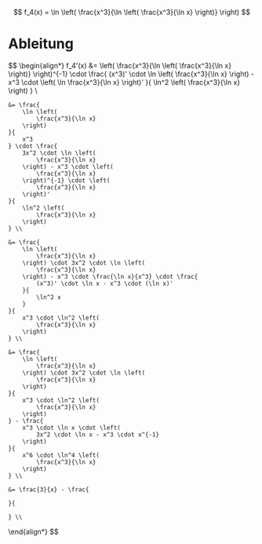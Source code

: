 $$
f_4(x) = \ln \left(
	\frac{x^3}{\ln \left(
		\frac{x^3}{\ln x}
	\right)}
\right)
$$

# Ableitung

$$
\begin{align*}
	f_4'(x) &= \left(
		\frac{x^3}{\ln \left(
			\frac{x^3}{\ln x}
		\right)}
	\right)^{-1} \cdot \frac{
		(x^3)' \cdot \ln \left(
			\frac{x^3}{\ln x}
		\right) - x^3 \cdot \left(
			\ln \frac{x^3}{\ln x}
		\right)'
	}{
		\ln^2 \left(
			\frac{x^3}{\ln x}
		\right)
	} \\

	&= \frac{
		\ln \left(
			\frac{x^3}{\ln x}
		\right)
	}{
		x^3
	} \cdot \frac{
		3x^2 \cdot \ln \left(
			\frac{x^3}{\ln x}
		\right) - x^3 \cdot \left(
			\frac{x^3}{\ln x}
		\right)^{-1} \cdot \left(
			\frac{x^3}{\ln x}
		\right)'
	}{
		\ln^2 \left(
			\frac{x^3}{\ln x}
		\right)
	} \\

	&= \frac{
		\ln \left(
			\frac{x^3}{\ln x}
		\right) \cdot 3x^2 \cdot \ln \left(
			\frac{x^3}{\ln x}
		\right) - x^3 \cdot \frac{\ln x}{x^3} \cdot \frac{
			(x^3)' \cdot \ln x - x^3 \cdot (\ln x)'
		}{
			\ln^2 x
		}
	}{
		x^3 \cdot \ln^2 \left(
			\frac{x^3}{\ln x}
		\right)
	} \\
		
	&= \frac{
		\ln \left(
			\frac{x^3}{\ln x}
		\right) \cdot 3x^2 \cdot \ln \left(
			\frac{x^3}{\ln x}
		\right)
	}{
		x^3 \cdot \ln^2 \left(
			\frac{x^3}{\ln x}
		\right)
	} - \frac{
		x^3 \cdot \ln x \cdot \left(
			3x^2 \cdot \ln x - x^3 \cdot x^{-1}
		\right)
	}{
		x^6 \cdot \ln^4 \left(
			\frac{x^3}{\ln x}
		\right)
	} \\

	&= \frac{3}{x} - \frac{
		
	}{
	
	} \\
\end{align*}
$$